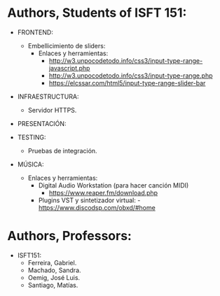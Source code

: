 # Authors, Students of ISFT 151:
* FRONTEND:
    - Embellicimiento de sliders:
        - Enlaces y herramientas: 
            - http://w3.unpocodetodo.info/css3/input-type-range-javascript.php
            - http://w3.unpocodetodo.info/css3/input-type-range.php
            - https://elcssar.com/html5/input-type-range-slider-bar

* INFRAESTRUCTURA:
    - Servidor HTTPS.
    
* PRESENTACIÓN:

* TESTING:
    - Pruebas de integración.

* MÚSICA: 
    - Enlaces y herramientas:
        - Digital Audio Workstation (para hacer canción MIDI)
            - https://www.reaper.fm/download.php
        - Plugins VST y sintetizador virtual:
            -https://www.discodsp.com/obxd/#home


# Authors, Professors:
* ISFT151: 
    - Ferreira, Gabriel. 
    - Machado, Sandra.
    - Oemig, José Luis.
    - Santiago, Matías.
